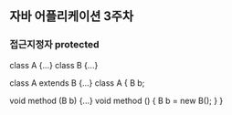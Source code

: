 ## 자바 어플리케이션 3주차

### 접근지정자 protected
class A {...}
class B {...}

class A extends B {...}
class A {
  B b;
  
  void method (B b) {...}
  void method () { B b = new B(); }
}

